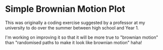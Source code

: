# Simple Brownian Motion Plot

This was originally a coding exercise suggested by a professor at my university to do over the summer between high school and Year 1.

I'm working on improving it so that it will be more true to "brownian motion" than "randomised paths to make it look like brownian motion" haha!
